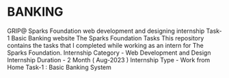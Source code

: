 # BANKING                                        
GRIP@ Sparks Foundation web development and designing internship Task-1 Basic Banking website The Sparks Foundation Tasks This repository contains the tasks that I completed while working as an intern for The Sparks Foundation.  Internship Category - Web Development and Design Internship Duration - 2 Month ( Aug-2023 ) Internship Type - Work from Home  Task-1 : Basic Banking System
